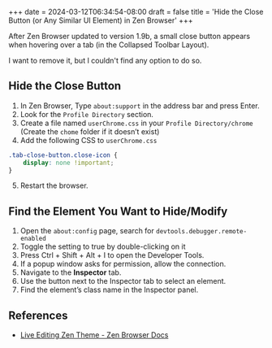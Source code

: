 +++
date = 2024-03-12T06:34:54-08:00
draft = false
title = 'Hide the Close Button (or Any Similar UI Element) in Zen Browser'
+++

After Zen Browser updated to version 1.9b, a small close button appears when hovering over a tab (in the Collapsed Toolbar Layout).

I want to remove it, but I couldn't find any option to do so.

## Hide the Close Button

1. In Zen Browser, Type ``about:support`` in the address bar and press Enter.
2. Look for the ``Profile Directory`` section.
3. Create a file named ``userChrome.css`` in your ``Profile Directory/chrome`` (Create the ``chome`` folder if it doesn’t exist)
4. Add the following CSS to ``userChrome.css``  
```css
.tab-close-button.close-icon {
    display: none !important;
}
```

5. Restart the browser.

## Find the Element You Want to Hide/Modify

1. Open the ``about:config`` page, search for ``devtools.debugger.remote-enabled``
2. Toggle the setting to true by double-clicking on it
3. Press Ctrl + Shift + Alt + I to open the Developer Tools.
4. If a popup window asks for permission, allow the connection.
5. Navigate to the **Inspector** tab.
6. Use the button next to the Inspector tab to select an element.
7. Find the element’s class name in the Inspector panel.


## References

- [Live Editing Zen Theme - Zen Browser Docs](https://docs.zen-browser.app/guides/live-editing)

